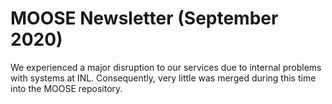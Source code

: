# MOOSE Newsletter (September 2020)

We experienced a major disruption to our services due to internal problems with systems at
INL. Consequently, very little was merged during this time into the MOOSE repository.
